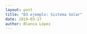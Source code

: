```yaml
---
layout: post
title: "D3 ejemplo: Sistema Solar"
date: 2019-03-27
author: Blanca López
---
```


<!-- ![alt text](assets/images/solar_system.png "Wallpaper") -->
<style type="text/css"> 
  @import url('https://raw.githubusercontent.com/Caged/d3-tip/master/examples/example-styles.css');
  @import url("/css/solar_system.css");
</style>
<script src="https://d3js.org/d3.v5.min.js"></script>
<script src="https://cdnjs.cloudflare.com/ajax/libs/d3-tip/0.9.1/d3-tip.js"></script>
<div class="relative">
  <div id="info-planet"></div>
  <div id="planets"></div>
</div>
<script type="text/javascript">
  console.log('hey listen!');
  console.log(d3.select('#planets'));
  const width = 900;
  const height = 900;
  const sunx = 200;
  const suny = 200;
  const sunr = 50;
  const diag = Math.sqrt(2 * (500 * 500));
  console.log(diag);
  const t0    = new Date().setHours(0,0,0,0);
  const delta = (Date.now() - t0);
  const tip = d3.tip()
    .attr('class', 'd3-tip')
    .html(d => d.planet);
  const svg = d3.select('#planets')
    .append('svg')
    .attr('width', width)
    .attr('height', height)
    .style('width', '100%')
    .style('height', 'auto')
    .attr('viewBox', `0 0 ${width} ${height}`)
    .attr('preserveAspectRatio', 'xMidYMid meet');
  svg.call(tip);
  svg.append('circle')
    .classed('sun', true)
    .attr('cx', sunx)
    .attr('cy', suny)
    .attr('r', sunr)
    .attr('fill', 'gold');
  d3.csv('/assets/data/planetas.csv', d => {
      return {
        planet: d.planeta,
        distance: +d.kmDistanciaAlSol,
        diameter: +d.diametroKm,
        radius: +d.diametroKm / 2,
        speed: +d['speed km/s']
        };
      }).then(data4 => {
        const maxDistance = d3.max(data4, d => d.distance); // Obtiene la mayor  distancia de los planetas con respecto al Sol
        // Crea una escala lineal para las distancias de los planetas
        const distance = d3.scaleLinear()
          .range( [ sunr, diag - 25])
          // Establece el dominio de la escala
          .domain([ 0, maxDistance]);
        const minSize = d3.min(data4, d => d.radius);
        const maxSize = d3.max(data4, d => d.radius);
        // Obtén el tamaño más grande de todos los planetas (d3.max(data4, function(d) { //Qué propiedad quieres? });
        const size = d3.scaleLinear()
          .range( [0, 2, 20])
          .domain([0, minSize, maxSize]);
        console.log(size(695510));
        const color = d3.scaleOrdinal()
          .range(['#424E4C', '#7C5531', '#7BBBF0', '#CC522C', '#A67845', '#EBA340', '#75D6F1', '#2C73A9'])
          .domain(data4.map(d => d.planet));
          // Establece el dominio de la escala ordinal con la lista de los nombres de los planetas
        // data4.map(function(objeto){ return PROPIEDAD QUE QUIERES; })
        // Dibuja circulos para cada planeta dentro del svg (Ve el ejemplo de los eventos)
        const grupoPlaneta = svg.selectAll('.planet-group')
          .data(data4, d => d.planet)
            .enter()
              .append('g')
              .attr('class', 'planet-group')
              .attr('x', d => {
                c = distance(d.distance);
                return c / Math.sqrt(2);
              })
              .attr('y', d => {
                c = distance(d.distance);
                return c / Math.sqrt(2);
              });
        grupoPlaneta.append('circle')
          .attr('cx', d => {
            c = distance(d.distance);
            return c / Math.sqrt(2);
          })
          .attr('cy', d => {
            c = distance(d.distance);
            return c / Math.sqrt(2);
          })
          .attr('r', d => size(d.radius))
          .attr('fill', d => color(d.planet))
          .style('cursor', 'pointer')
          .on('mouseover', function(d) {
            tip.show(d, this);
          })
          .on('mouseout', function(d) {
            tip.hide(d, this);
          })
          .on('click', d => {
            const earth = data4.find(o => o.planet === 'Tierra');
            const distanceFromEarth = Math.abs(d.distance - earth.distance);
            const percRadius = d.radius / earth.radius;
            const format = d3.format(',.0f');
            const format2 = d3.format(',.2f');
            d3.select('#info-planet')
              .html(`<div class="cont"><p><b>${d.planet}</b> es un planeta del Sistema Solar,
              está a <span class="datum">${format(d.distance)}</span> km del Sol,
              y tiene un diámetro de <span class="datum">${format(d.diameter)}</span> km.</p>
              <p>En comparación con la Tierra se encuentra a
              <span class="datum">${format(distanceFromEarth)}</span> km y su radio es <span class="datum">${format2(percRadius)}</span>
              veces el de la Tierra</p></div>`);
          });
        setInterval(function(){
          var delta = (Date.now() - t0);
          svg.selectAll(".planet-group").attr("transform", function(d) {
            return `translate(${sunx},${suny})rotate(${(0 + (delta * (d.speed/800)))})`;
          });
        }, 40);
      });
</script>


